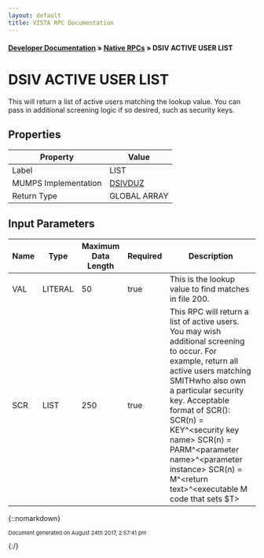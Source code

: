 ```yaml
---
layout: default
title: VISTA RPC Documentation
---
```


#### [Developer Documentation](../index) &#187; [Native RPCs](TableOfContents) &#187; DSIV ACTIVE USER LIST<br/>
# DSIV ACTIVE USER LIST

This will return a list of active users matching the lookup value. You can pass in additional screening logic if so desired, such as security keys.

## Properties

Property | Value
--- | ---
Label | LIST
MUMPS Implementation | [DSIVDUZ](http://code.osehra.org/dox/Routine_DSIVDUZ_source.html)
Return Type | GLOBAL ARRAY


## Input Parameters

Name | Type | Maximum Data Length | Required | Description
--- | --- | --- | --- | ---
VAL | LITERAL | 50 | true | This is the lookup value to find matches in file 200.
SCR | LIST | 250 | true | This RPC will return a list of active users. You may wish additional screening to occur. For example, return all active users matching SMITHwho also own a particular security key.  Acceptable format of SCR():   SCR(n) &#x3D; KEY^&lt;security key name&gt;   SCR(n) &#x3D; PARM^&lt;parameter name&gt;^&lt;parameter instance&gt;   SCR(n) &#x3D; M^&lt;return text&gt;^&lt;executable M code that sets $T&gt;



{::nomarkdown} <br/><p style="font-size: 11px">Document generated on August 24th 2017, 2:57:41 pm</p>{:/}
